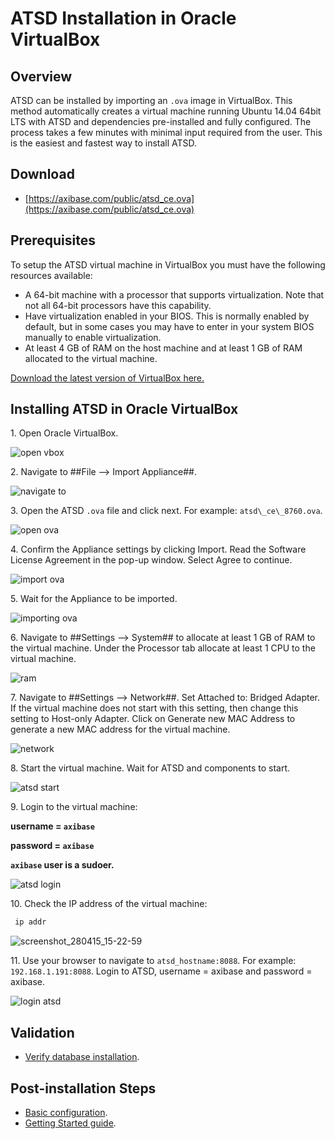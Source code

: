 # ATSD Installation in Oracle VirtualBox

## Overview

ATSD can be installed by importing an `.ova` image in VirtualBox. This
method automatically creates a virtual machine running Ubuntu 14.04
64bit LTS with ATSD and dependencies pre-installed and fully configured.
The process takes a few minutes with minimal input required from the
user. This is the easiest and fastest way to install ATSD.

## Download

* [https://axibase.com/public/atsd_ce.ova](https://axibase.com/public/atsd_ce.ova)

## Prerequisites

To setup the ATSD virtual machine in VirtualBox you must have the
following resources available:

-   A 64-bit machine with a processor that supports virtualization. Note
    that not all 64-bit processors have this capability.
-   Have virtualization enabled in your BIOS. This is normally enabled
    by default, but in some cases you may have to enter in your system BIOS
    manually to enable virtualization.
-   At least 4 GB of RAM on the host machine and at least 1 GB of RAM
    allocated to the virtual machine.

[Download the latest version of VirtualBox
here.](https://www.virtualbox.org/wiki/Downloads)

## Installing ATSD in Oracle VirtualBox

​1. Open Oracle VirtualBox.

![](images/open-vbox.png "open vbox")

​2. Navigate to ##File –\> Import Appliance##.

![](images/navigate-to.png "navigate to")

​3. Open the ATSD `.ova` file and click next. For example:
`atsd\_ce\_8760.ova`.

![](images/open-ova1.png "open ova")

​4. Confirm the Appliance settings by clicking Import. Read the Software
License Agreement in the pop-up window. Select Agree to continue.

![](images/import-ova1.png "import ova")

​5. Wait for the Appliance to be imported.

![](images/importing-ova.png "importing ova")

​6. Navigate to ##Settings –\> System## to allocate at least 1 GB of RAM to
the virtual machine. Under the Processor tab allocate at least 1 CPU to
the virtual machine.

![](images/ram.png "ram")

​7. Navigate to ##Settings –\> Network##. Set Attached to: Bridged Adapter.
If the virtual machine does not start with this setting, then change
this setting to Host-only Adapter. Click on Generate new MAC Address to
generate a new MAC address for the virtual machine.

![](images/network-e1428917172451.png "network")

​8. Start the virtual machine. Wait for ATSD and components to start.

![](images/atsd-start.png "atsd start")

​9. Login to the virtual machine:

**username = `axibase`**

**password = `axibase`**

**`axibase` user is a sudoer.**

![](images/atsd-login.png "atsd login")

​10. Check the IP address of the virtual machine:

```sh
 ip addr                                                                  
```

![](images/screenshot_280415_15-22-59.png "screenshot_280415_15-22-59")

​11. Use your browser to navigate to `atsd_hostname:8088`. For example:
`192.168.1.191:8088`. Login to ATSD, username = axibase and password =
axibase.

![](images/login-atsd.png "login atsd")


## Validation

* [Verify database installation](verifying-installation.md).

## Post-installation Steps

* [Basic configuration](post-installation.md).
* [Getting Started guide](/tutorials/getting-started.md).
